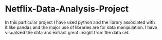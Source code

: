 # Netflix-Data-Analysis-Project
In this particular project I have used python and the library associated with it like pandas and the major use of libraries are for data manipulation. I have visualized the data and extract great insight from the data set.
